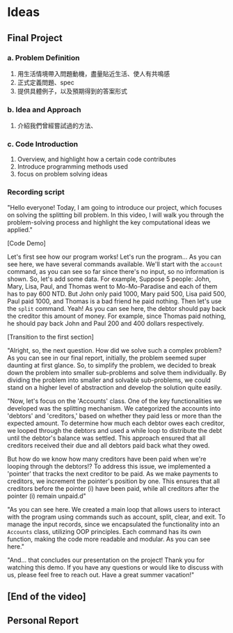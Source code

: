 # Ideas

## Final Project

### a. Problem Definition

1. 用生活情境帶入問題動機，盡量貼近生活、使人有共鳴感
2. 正式定義問題、spec
3. 提供具體例子，以及預期得到的答案形式

### b. Idea and Approach

1. 介紹我們曾經嘗試過的方法、

### c. Code Introduction

1. Overview, and highlight how a certain code contributes
2. Introduce programming methods used
3. focus on problem solving ideas

### Recording script

"Hello everyone! Today, I am going to introduce our project, which focuses on solving the splitting bill problem. In this video, I will walk you through the problem-solving process and highlight the key computational ideas we applied."

[Code Demo]

Let's first see how our program works! Let's run the program... As you can see here, we have several commands available. We'll start with the `account` command, as you can see so far since there's no input, so no information is shown. So, let's add some data. For example, Suppose 5 people: John, Mary, Lisa, Paul, and Thomas went to Mo-Mo-Paradise and each of them has to pay 600 NTD. But John only paid 1000, Mary paid 500, Lisa paid 500, Paul paid 1000, and Thomas is a bad friend he paid nothing. Then let's use the `split` command. Yeah! As you can see here, the debtor should pay back the creditor this amount of money. For example, since Thomas paid nothing, he should pay back John and Paul 200 and 400 dollars respectively.

[Transition to the first section]

"Alright, so, the next question. How did we solve such a complex problem? As you can see in our final report, initially, the problem seemed super daunting at first glance. So, to simplify the problem, we decided to break down the problem into smaller sub-problems and solve them individually. By dividing the problem into smaller and solvable sub-problems, we could stand on a higher level of abstraction and develop the solution quite easily.

"Now, let's focus on the 'Accounts' class. One of the key functionalities we developed was the splitting mechanism. We categorized the accounts into 'debtors' and 'creditors,' based on whether they paid less or more than the expected amount. To determine how much each debtor owes each creditor, we looped through the debtors and used a while loop to distribute the debt until the debtor's balance was settled. This approach ensured that all creditors received their due and all debtors paid back what they owed.

But how do we know how many creditors have been paid when we're looping through the debtors!? To address this issue, we implemented a 'pointer' that tracks the next creditor to be paid. As we make payments to creditors, we increment the pointer's position by one. This ensures that all creditors before the pointer (i) have been paid, while all creditors after the pointer (i) remain unpaid.d"

"As you can see here. We created a main loop that allows users to interact with the program using commands such as account, split, clear, and exit. To manage the input records, since we encapsulated the functionality into an `Accounts` class, utilizing OOP principles. Each command has its own function, making the code more readable and modular. As you can see here."

"And... that concludes our presentation on the project! Thank you for watching this demo. If you have any questions or would like to discuss with us, please feel free to reach out. Have a great summer vacation!"

## [End of the video]

## Personal Report

